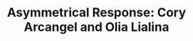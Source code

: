 ---
ee_id_show: '4419'
title: 'Asymmetrical Response: Cory Arcangel and Olia Lialina'
url: asymmetrical-response
live_url:
year: '2016'
venue: Western Front
state_country: Vancouver
type:
dates:
wwwnews:
wwweblast:
pitch: "​First in the x3 shows w/ Olia Lialina."
ps:
layout: shows
---
